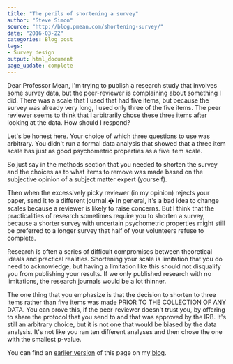 ```yaml
---
title: "The perils of shortening a survey"
author: "Steve Simon"
source: "http://blog.pmean.com/shortening-survey/"
date: "2016-03-22"
categories: Blog post
tags:
- Survey design
output: html_document
page_update: complete
---
```


Dear Professor Mean, I'm trying to publish a research study that involves some survey data, but the peer-reviewer is complaining about something I did. There was a scale that I used that had five items, but because the survey was already very long, I used only three of the five items. The peer reviewer seems to think that I arbitrarily chose these three items after looking at the data. How should I respond?

<!---More--->

Let's be honest here. Your choice of which three questions to use was arbitrary. You didn't run a formal data analysis that showed that a three item scale has just as good psychometric properties as a five item scale.

So just say in the methods section that you needed to shorten the survey and the choices as to what items to remove was made based on the subjective opinion of a subject matter expert (yourself).

Then when the excessively picky reviewer (in my opinion) rejects your paper, send it to a different journal.� In general, it's a bad idea to change scales because a reviewer is likely to raise concerns. But I think that the practicalities of research sometimes require you to shorten a survey, because a shorter survey with uncertain psychometric properties might still be preferred to a longer survey that half of your volunteers refuse to complete.

Research is often a series of difficult compromises between theoretical ideals and practical realities. Shortening your scale is limitation that you do need to acknowledge, but having a limitation like this should not disqualify you from publishing your results. If we only published research with no limitations, the research journals would be a lot thinner.

The one thing that you emphasize is that the decision to shorten to three items rather than five items was made PRIOR TO THE COLLECTION OF ANY DATA. You can prove this, if the peer-reviewer doesn't trust you, by offering to share the protocol that you send to and that was approved by the IRB. It's still an arbitrary choice, but it is not one that would be biased by the data analysis. It's not like you ran ten different analyses and then chose the one with the smallest p-value.

You can find an [earlier version][sim1] of this page on my [blog][sim2].

[sim1]: http://blog.pmean.com/shortening-survey/
[sim2]: http://blog.pmean.com
